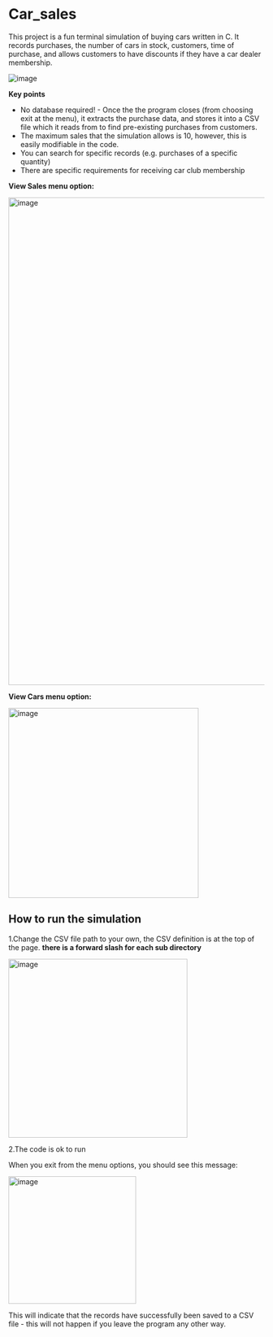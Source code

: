 # Car_sales
This project is a fun terminal simulation of buying cars written in C. It records purchases, the number of cars in stock, customers, time of purchase, and allows customers to have discounts if they have a car dealer membership. 

![image](https://user-images.githubusercontent.com/88378835/187122379-8e3d7d68-cd1f-4f34-b81b-88a28c73a0eb.png)


**Key points**
* No database required! - Once the the program closes (from choosing exit at the menu), it extracts the purchase data, and stores it into a CSV file which it reads from to find pre-existing purchases from customers.
* The maximum sales that the simulation allows is 10, however, this is easily modifiable in the code.
* You can search for specific records (e.g. purchases of a specific quantity)
* There are specific requirements for receiving car club membership


**View Sales menu option:**

<img width="960" alt="image" src="https://user-images.githubusercontent.com/88378835/187123518-8f4178f0-6af4-43c9-94e8-96dcb669f207.png">



**View Cars menu option:**

<img width="374" alt="image" src="https://user-images.githubusercontent.com/88378835/187123638-de7a1b85-3bfe-4684-927e-fd39ad1d74f9.png">


## How to run the simulation
1.Change the CSV file path to your own, the CSV definition is at the top of the page. **there is a forward slash for each sub directory**

<img width="352" alt="image" src="https://user-images.githubusercontent.com/88378835/187122441-154760d7-1c2d-4610-b5d3-4f743961ba5b.png">

2.The code is ok to run

When you exit from the menu options, you should see this message:

<img width="251" alt="image" src="https://user-images.githubusercontent.com/88378835/187123977-f79c369a-d5ff-4142-a3b9-da0ed53f0dec.png">

This will indicate that the records have successfully been saved to a CSV file - this will not happen if you leave the program any other way.


